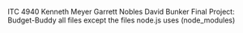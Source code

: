 ITC 4940
Kenneth Meyer
Garrett Nobles
David Bunker
Final Project: Budget-Buddy
all files except the files node.js uses (node_modules)
